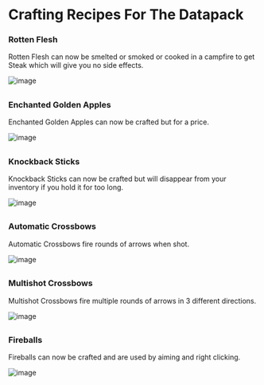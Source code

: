 # Crafting Recipes For The Datapack

### Rotten Flesh
Rotten Flesh can now be smelted or smoked or cooked in a campfire to get Steak which will give you no side effects.

![image](https://user-images.githubusercontent.com/70463009/158562392-b9ea4d87-7eeb-4a98-b84c-923998469c59.png)
##
### Enchanted Golden Apples
Enchanted Golden Apples can now be crafted but for a price.

![image](https://user-images.githubusercontent.com/70463009/162575404-4bbeaacc-f0fd-4661-aa42-2942a66a6623.png)
##
### Knockback Sticks
Knockback Sticks can now be crafted but will disappear from your inventory if you hold it for too long.

![image](https://user-images.githubusercontent.com/70463009/158564077-9f03d6a1-99e5-4955-af09-e5fcf43da380.png)
##
### Automatic Crossbows
Automatic Crossbows fire rounds of arrows when shot.

![image](https://user-images.githubusercontent.com/70463009/162575293-3aa590e6-bcba-4f73-afb3-1bac3e3a4a29.png)
##
### Multishot Crossbows
Multishot Crossbows fire multiple rounds of arrows in 3 different directions.

![image](https://user-images.githubusercontent.com/70463009/162575335-f6d480cb-6992-4b0a-aaec-6e8a254f903f.png)
##
### Fireballs
Fireballs can now be crafted and are used by aiming and right clicking.

![image](https://user-images.githubusercontent.com/70463009/162575381-deb46088-e314-4c78-b7df-38db77734c83.png)
